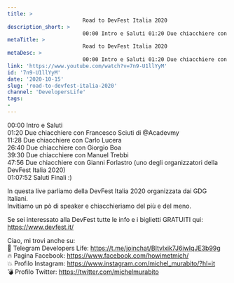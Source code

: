 ```yaml
---
title: > 
                        Road to DevFest Italia 2020
description_short: > 
                        00:00 Intro e Saluti 01:20 Due chiacchiere con Francesco Sciuti di @Acadevmy 11:28 Due chiacchiere con Carlo Lucera 26:40 ...
metaTitle: > 
                        Road to DevFest Italia 2020
metaDesc: > 
                        00:00 Intro e Saluti 01:20 Due chiacchiere con Francesco Sciuti di @Acadevmy 11:28 Due chiacchiere con Carlo Lucera 26:40 ...
link: 'https://www.youtube.com/watch?v=7n9-U1llYyM'
id: '7n9-U1llYyM'
date: '2020-10-15'
slug: 'road-to-devfest-italia-2020'
channel: 'DevelopersLife'
tags: 
- 
---
```

00:00 Intro e Saluti  
01:20 Due chiacchiere con Francesco Sciuti di @Acadevmy  
11:28 Due chiacchiere con Carlo Lucera   
26:40 Due chiacchiere con Giorgio Boa  
39:30 Due chiacchiere con Manuel Trebbi  
47:56 Due chiacchiere con Gianni Forlastro (uno degli organizzatori della DevFest Italia 2020)  
01:07:52 Saluti Finali :)  
  
In questa live parliamo della DevFest Italia 2020 organizzata dai GDG Italiani.  
Invitiamo un pò di speaker e chiacchieriamo del più e del meno.  
  
Se sei interessato alla DevFest tutte le info e i biglietti GRATUITI qui: https://www.devfest.it/  
  
Ciao, mi trovi anche su:  
🧨 Telegram Developers Life: https://t.me/joinchat/BItvlxik7J6iwIqJE3b99g  
🔥 Pagina Facebook: https://www.facebook.com/howimetmich/  
💥 Profilo Instagram: https://www.instagram.com/michel_murabito/?hl=it  
💣 Profilo Twitter: https://twitter.com/michelmurabito